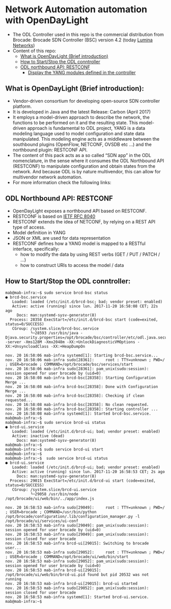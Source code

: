 # Network Automation automation with OpenDayLight

- The ODL Controller used in this repo is the commercial distribution from Brocade: Brocade SDN Controller (BSC) version 4.2 (today [Lumina Networks](https://www.luminanetworks.com/))
- Content of this repo:
	- [What is OpenDayLight (Brief introduction)]()
	- [How to Start/Stop the ODL conntroller]()
	- [ODL northbound API: RESTCONF]()
		- [Display the YANG modules defined in the controller]()

## What is OpenDayLight (Brief introduction):
- Vendor-driven consortium for developing open-source SDN controller platform.
- It is developed in Java and the latest Release: Carbon (April 2017)
- It employs a model-driven approach to describe the network, the functions to be performed on it and the resulting state. This model-driven approach is fundamental to ODL project, YANG is a data modeling language used to model configuration and state data manipulated. This modeling engine acts as a middleware between the southbound plugins (OpenFlow, NETCONF, OVSDB etc ...) and the northbound plugin: RESTCONF API.
- The content of this pack acts as a so called “SDN app” in the ODL nomenclature, in the sense where it consumes the ODL Northbound API (RESTCONF) to manipulate configuration and obtain states from the network. And because ODL is by nature multivendor, this can allow for multivendor network automation.
- For more information check the following links:

## ODL Northbound API: RESTCONF
- OpenDayLight exposes a northbound API based on RESTCONF.
- RESTCONF is based on [IETF RFC 8040](https://tools.ietf.org/html/rfc8040)
- RESTCONF extends the idea of NETCONF, by relying on a REST API type of access.
- Model definition in YANG
- JSON or XML are used for data representation
- RESTCONF defines how a YANG model is mapped to a RESTful interface, specifically:
  - how to modify the data by using REST verbs (GET / PUT / PATCH / …)
  - how to construct URIs to access the model / data

## How to Start/Stop the ODL conntroller:

```
mab@mab-infra:~$ sudo service brcd-bsc status 
● brcd-bsc.service
   Loaded: loaded (/etc/init.d/brcd-bsc; bad; vendor preset: enabled)
   Active: active (running) since lun. 2017-11-20 16:58:08 CET; 22s ago
     Docs: man:systemd-sysv-generator(8)
  Process: 28358 ExecStart=/etc/init.d/brcd-bsc start (code=exited, status=0/SUCCESS)
   CGroup: /system.slice/brcd-bsc.service
           └─28593 /usr/bin/java -Djava.security.properties=/opt/brocade/bsc/controller/etc/odl.java.security -server -Xms128M -Xmx2048m -XX:+UnlockDiagnosticVMOptions -XX:+UnsyncloadClass -XX:+HeapDumpOn

nov. 20 16:58:06 mab-infra systemd[1]: Starting brcd-bsc.service...
nov. 20 16:58:06 mab-infra sudo[28361]:     root : TTY=unknown ; PWD=/ ; USER=brocade ; COMMAND=/opt/brocade/bsc/services/start
nov. 20 16:58:06 mab-infra sudo[28361]: pam_unix(sudo:session): session opened for user brocade by (uid=0)
nov. 20 16:58:08 mab-infra brcd-bsc[28358]: Starting Configuration Merge ...
nov. 20 16:58:08 mab-infra brcd-bsc[28358]: Done with Configuration Merge ...
nov. 20 16:58:08 mab-infra brcd-bsc[28358]: Checking if clean requested...
nov. 20 16:58:08 mab-infra brcd-bsc[28358]: No clean requested.
nov. 20 16:58:08 mab-infra brcd-bsc[28358]: Starting controller ...
nov. 20 16:58:08 mab-infra systemd[1]: Started brcd-bsc.service.
mab@mab-infra:~$ 
mab@mab-infra:~$ sudo service brcd-ui status 
● brcd-ui.service
   Loaded: loaded (/etc/init.d/brcd-ui; bad; vendor preset: enabled)
   Active: inactive (dead)
     Docs: man:systemd-sysv-generator(8)
mab@mab-infra:~$ 
mab@mab-infra:~$ sudo service brcd-ui start 
mab@mab-infra:~$  
mab@mab-infra:~$  sudo service brcd-ui status 
● brcd-ui.service
   Loaded: loaded (/etc/init.d/brcd-ui; bad; vendor preset: enabled)
   Active: active (running) since lun. 2017-11-20 16:58:53 CET; 2s ago
     Docs: man:systemd-sysv-generator(8)
  Process: 29015 ExecStart=/etc/init.d/brcd-ui start (code=exited, status=0/SUCCESS)
   CGroup: /system.slice/brcd-ui.service
           └─29058 /usr/bin/node /opt/brocade/ui/web/bin/../app/index.js

nov. 20 16:58:53 mab-infra sudo[29049]:     root : TTY=unknown ; PWD=/ ; USER=brocade ; COMMAND=/usr/bin/python /opt/brocade/configuration/.lib/configuration_manager.py -l /opt/brocade/ui/services/ui-conf
nov. 20 16:58:53 mab-infra sudo[29049]: pam_unix(sudo:session): session opened for user brocade by (uid=0)
nov. 20 16:58:53 mab-infra sudo[29049]: pam_unix(sudo:session): session closed for user brocade
nov. 20 16:58:53 mab-infra brcd-ui[29015]: Switching to brocade user...
nov. 20 16:58:53 mab-infra sudo[29052]:     root : TTY=unknown ; PWD=/ ; USER=brocade ; COMMAND=/opt/brocade/ui/web/bin/start
nov. 20 16:58:53 mab-infra sudo[29052]: pam_unix(sudo:session): session opened for user brocade by (uid=0)
nov. 20 16:58:53 mab-infra brcd-ui[29015]: /opt/brocade/ui/web/bin/brcd-ui.pid found but pid 20532 was not running
nov. 20 16:58:53 mab-infra brcd-ui[29015]: brcd-ui started
nov. 20 16:58:53 mab-infra sudo[29052]: pam_unix(sudo:session): session closed for user brocade
nov. 20 16:58:53 mab-infra systemd[1]: Started brcd-ui.service.
mab@mab-infra:~$
```


